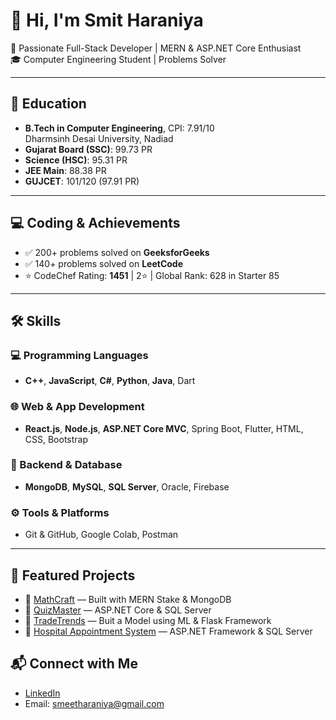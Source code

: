 # 👋 Hi, I'm Smit Haraniya

🚀 Passionate Full-Stack Developer | MERN & ASP.NET Core Enthusiast  
🎓 Computer Engineering Student | Problems Solver

---

## 🧠 Education
- **B.Tech in Computer Engineering**, CPI: 7.91/10  
  Dharmsinh Desai University, Nadiad  
- **Gujarat Board (SSC)**: 99.73 PR  
- **Science (HSC)**: 95.31 PR  
- **JEE Main**: 88.38 PR  
- **GUJCET**: 101/120 (97.91 PR)  

---

## 💻 Coding & Achievements
- ✅ 200+ problems solved on **GeeksforGeeks**  
- ✅ 140+ problems solved on **LeetCode**  
- ⭐ CodeChef Rating: **1451** | 2⭐ | Global Rank: 628 in Starter 85   

---

## 🛠️ Skills

### 💻 Programming Languages
- **C++**, **JavaScript**, **C#**, **Python**, **Java**, Dart

### 🌐 Web & App Development
- **React.js**, **Node.js**, **ASP.NET Core MVC**, Spring Boot, Flutter, HTML, CSS, Bootstrap

### 🧠 Backend & Database
- **MongoDB**, **MySQL**, **SQL Server**, Oracle, Firebase

### ⚙️ Tools & Platforms
- Git & GitHub, Google Colab, Postman

---

## 🌟 Featured Projects
- 🔗 [MathCraft](https://github.com/SmitHaraniya35/MathCraft) — Built with MERN Stake & MongoDB
- 🔗 [QuizMaster](https://github.com/SmitHaraniya35/QuizMasters) — ASP.NET Core & SQL Server   
- 🔗 [TradeTrends](https://github.com/SmitHaraniya35/TradeTrends) — Buit a Model using ML & Flask Framework
- 🔗 [Hospital Appointment System](https://github.com/SmitHaraniya35/Hospital-Appointment-System) — ASP.NET Framework & SQL Server    

## 📬 Connect with Me
- [LinkedIn](https://linkedin.com/in/smit-haraniya)
- Email: smeetharaniya@gmail.com
